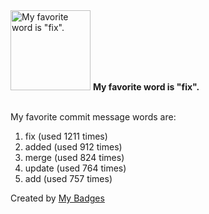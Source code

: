 <img src="https://my-badges.github.io/my-badges/favorite-word.png" alt="My favorite word is &quot;fix&quot;." title="My favorite word is &quot;fix&quot;." width="128">
<strong>My favorite word is &quot;fix&quot;.</strong>
<br><br>

My favorite commit message words are:

1. fix (used 1211 times)
2. added (used 912 times)
3. merge (used 824 times)
4. update (used 764 times)
5. add (used 757 times)


Created by <a href="https://github.com/my-badges/my-badges">My Badges</a>